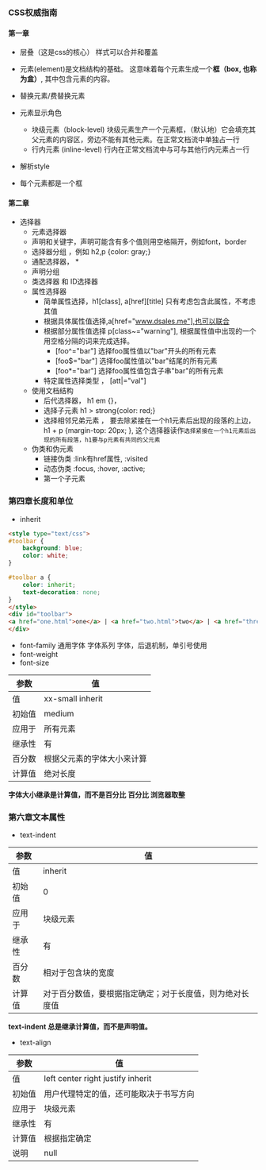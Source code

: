 ### CSS权威指南

#### 第一章
- 层叠（这是css的核心） 样式可以合并和覆盖
- 元素(element)是文档结构的基础。 这意味着每个元素生成一个**框（box, 也称为盒）**, 其中包含元素的内容。
- 替换元素/费替换元素
- 元素显示角色
  - 块级元素（block-level) 块级元素生产一个元素框，（默认地）它会填充其父元素的内容区，旁边不能有其他元素。在正常文档流中单独占一行
  - 行内元素 (inline-level) 行内在正常文档流中与可与其他行内元素占一行
 
- 解析style
- 每个元素都是一个框

#### 第二章
- 选择器
  - 元素选择器
  - 声明和关键字，声明可能含有多个值则用空格隔开，例如font，border
  - 选择器分组 ，例如 h2,p {color: gray;}
  - 通配选择器， *
  - 声明分组 
  - 类选择器 和 ID选择器
  - 属性选择器
    - 简单属性选择，h1[class], a[href][title] 只有考虑包含此属性，不考虑其值
    - 根据具体属性值选择,a[href="www.dsales.me"],也可以联合
    - 根据部分属性值选择 p[class~="warning"], 根据属性值中出现的一个用空格分隔的词来完成选择。
      - [foo^="bar"] 选择foo属性值以"bar"开头的所有元素
      - [foo$="bar"] 选择foo属性值以"bar"结尾的所有元素
      - [foo*="bar"] 选择foo属性值包含子串"bar"的所有元素
     - 特定属性选择类型 ， [att|="val"]
   - 使用文档结构
     - 后代选择器， h1 em {}，
     - 选择子元素 h1 > strong{color: red;}
     - 选择相邻兄弟元素 ， 要去除紧接在一个h1元素后出现的段落的上边， h1 + p {margin-top: 20px; }, 这个选择器读作`选择紧接在一个h1元素后出现的所有段落，h1要与p元素有共同的父元素`
   - 伪类和伪元素
     - 链接伪类 :link有href属性, :visited
     - 动态伪类 :focus, :hover, :active;
     - 第一个子元素
     

### 第四章长度和单位
- inherit

```html
<style type="text/css">
#toolbar {
	background: blue;
	color: white;
}

#toolbar a {
	color: inherit;
	text-decoration: none;
}
</style>
<div id="toolbar">
<a href="one.html">one</a> | <a href="two.html">two</a> | <a href="three.html">three</a>
</div>

```

- font-family 通用字体 字体系列 字体，后退机制，单引号使用
- font-weight 
- font-size

参数 | 值
----| ----
值 | xx-small <length> <percentage> inherit
初始值 | medium
应用于 | 所有元素
继承性 | 有
百分数 | 根据父元素的字体大小来计算
计算值 | 绝对长度

**字体大小继承是计算值，而不是百分比**
**百分比 浏览器取整**


### 第六章文本属性
- text-indent

参数 | 值
---- | ----
值 | <length> <percentage> inherit
初始值 | 0
应用于 | 块级元素
继承性 | 有
百分数 | 相对于包含块的宽度
计算值 | 对于百分数值，要根据指定确定；对于长度值，则为绝对长度值

**text-indent 总是继承计算值，而不是声明值。**

- text-align

参数 | 值
---- |----
值 | left center right justify inherit
初始值 | 用户代理特定的值，还可能取决于书写方向
应用于 | 块级元素
继承性 | 有
计算值 | 根据指定确定
说明 | null